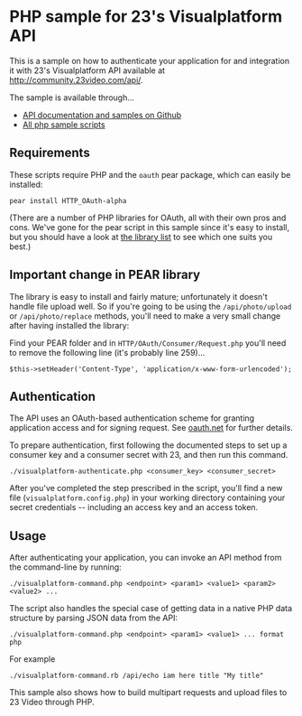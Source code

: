 # PHP sample for 23's Visualplatform API

This is a sample on how to authenticate your application for and integration it with 23's Visualplatform API available at http://community.23video.com/api/.

The sample is available through...

* [API documentation and samples on Github](http://github.com/23/DeveloperDocumentation)
* [All php sample scripts](http://github.com/23/DeveloperDocumentation/tree/master/lib/php/)



## Requirements

These scripts require PHP and the `oauth` pear package, which can easily be installed:

    pear install HTTP_OAuth-alpha

(There are a number of PHP libraries for OAuth, all with their own pros and cons. We've gone for the pear script in this sample since it's easy to install, but you should have a look at [the library list](http://oauth.net/code/) to see which one suits you best.)

## Important change in PEAR library

The library is easy to install and fairly mature; unfortunately it doesn't handle file upload well. So if you're going to be using the `/api/photo/upload` or `/api/photo/replace` methods, you'll need to make a very small change after having installed the library: 

Find your PEAR folder and in `HTTP/OAuth/Consumer/Request.php` you'll need to remove the following line (it's probably line 259)...

    $this->setHeader('Content-Type', 'application/x-www-form-urlencoded');


## Authentication

The API uses an OAuth-based authentication scheme for granting application access and for signing request. See [oauth.net](http://oauth.net) for further details.

To prepare authentication, first following the documented steps to set up a consumer key and a consumer secret with 23, and then run this command.

    ./visualplatform-authenticate.php <consumer_key> <consumer_secret> 

After you've completed the step prescribed in the script, you'll find a new file (`visualplatform.config.php`) in your working directory containing your secret credentials -- including an access key and an access token.


## Usage

After authenticating your application, you can invoke an API method from the command-line by running:

    ./visualplatform-command.php <endpoint> <param1> <value1> <param2> <value2> ...

The script also handles the special case of getting data in a native PHP data structure by parsing JSON data from the API:

    ./visualplatform-command.php <endpoint> <param1> <value1> ... format php
    
For example

    ./visualplatform-command.rb /api/echo iam here title "My title"


This sample also shows how to build multipart requests and upload files to 23 Video through PHP.
